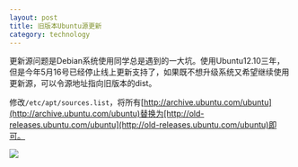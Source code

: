 ```yaml
---
layout: post
title: 旧版本Ubuntu源更新
category: technology
---
```


更新源问题是Debian系统使用同学总是遇到的一大坑。使用Ubuntu12.10三年，但是今年5月16号已经停止线上更新支持了，如果既不想升级系统又希望继续使用更新源，可以令源地址指向旧版本的dist。

<!--break-->

修改`/etc/apt/sources.list`，将所有[http://archive.ubuntu.com/ubuntu](http://archive.ubuntu.com/ubuntu)替换为[http://old-releases.ubuntu.com/ubuntu](http://old-releases.ubuntu.com/ubuntu)即可。

![]({{site:url}}/assets/images/posts/2014-10-31-ubuntu_old_version_source/sources.JPG)